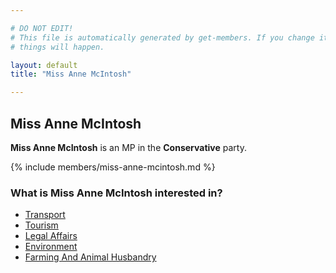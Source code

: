 ```yaml
---

# DO NOT EDIT!
# This file is automatically generated by get-members. If you change it, bad
# things will happen.

layout: default
title: "Miss Anne McIntosh"

---
```


## Miss Anne McIntosh

**Miss Anne McIntosh** is an MP in the **Conservative** party.

{% include members/miss-anne-mcintosh.md %}

### What is Miss Anne McIntosh interested in?


* [Transport](/interests/transport.html)
* [Tourism](/interests/tourism.html)
* [Legal Affairs](/interests/legal-affairs.html)
* [Environment](/interests/environment.html)
* [Farming And Animal Husbandry](/interests/farming-and-animal-husbandry.html)
